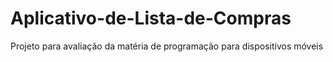 # Aplicativo-de-Lista-de-Compras
Projeto para avaliação da matéria de programação para dispositivos móveis
